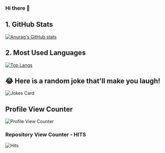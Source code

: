 ### Hi there 👋

<!--
**Ernestocardenas/Ernestocardenas** is a ✨ _special_ ✨ repository because its `README.md` (this file) appears on your GitHub profile.

Here are some ideas to get you started:

- 🔭 I’m currently working on ...
- 🌱 I’m currently learning ...
- 👯 I’m looking to collaborate on ...
- 🤔 I’m looking for help with ...
- 💬 Ask me about ...
- 📫 How to reach me: ...
- 😄 Pronouns: ...
- ⚡ Fun fact: ...
-->

## 1. GitHub Stats

[![Anurag's GitHub stats](https://github-readme-stats.vercel.app/api?username=Ernestocardenas&show_icons=true&theme=radical)](https://github.com/Ernestocardenas/github-readme-stats)

## 2. Most Used Languages

[![Top Langs](https://github-readme-stats.vercel.app/api/top-langs/?username=Ernestocardenas&theme=radical)](https://github.com/Ernestocardenas/github-readme-stats)

## 😂 Here is a random joke that'll make you laugh!
![Jokes Card](https://readme-jokes.vercel.app/api)

## Profile View Counter

![Profile View Counter](https://komarev.com/ghpvc/?username=Ernestocardenas)

### Repository View Counter - HITS

![Hits](https://hitcounter.pythonanywhere.com/count/tag.svg?url=https://github.com/Ernestocardenas/Python)
